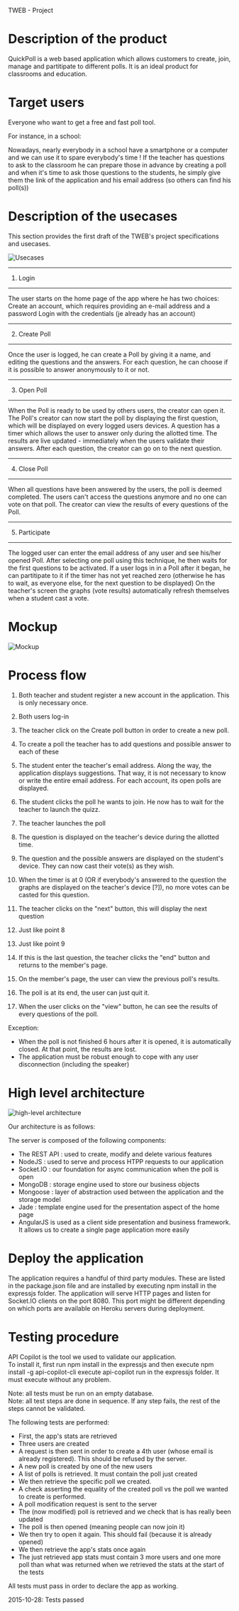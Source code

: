 TWEB - Project

Description of the product
========================================
QuickPoll is a web based application which allows customers to create, join, manage and partitipate to different polls. It is an ideal product for classrooms and education.

Target users
========================================
Everyone who want to get a free and fast poll tool.

For instance, in a school:

Nowadays, nearly everybody in a school have a smartphone or a computer and we can use it to spare everybody's time ! If the teacher has questions to ask to the classroom he can prepare those in advance by creating a poll and when it's time to ask those questions to the students, he simply  give them the link of the application and his email address (so others can find his poll(s))


Description of the usecases
========================================
This section provides the first draft of the TWEB's project specifications and usecases.

![Usecases](./pictures/General_Usecases_V0.bmp)

----------------------------------------
1) Login
----------------------------------------
The user starts on the home page of the app where he has two choices:
	Create an account, which requires providing an e-mail address and a password
	Login with the credentials (je already has an account)

----------------------------------------
2) Create Poll
----------------------------------------
Once the user is logged, he can create a Poll by giving it a name, and editing the
questions and the answers.
For each question, he can choose if it is possible to answer anonymously to it or not.

----------------------------------------
3) Open Poll
----------------------------------------
When the Poll is ready to be used by others users, the creator can open it. The Poll's
creator can now start the poll by displaying the first question, which will be displayed on every logged users devices.
A question has a timer which allows the user to answer only during the allotted time.
The results are live updated - immediately when the users validate their answers.
After each question, the creator can go on to the next question.

----------------------------------------
4) Close Poll
----------------------------------------
When all questions have been answered by the users, the poll is deemed completed.
The users can't access the questions anymore and no one can vote on that poll.
The creator can view the results of every questions of the Poll.

----------------------------------------
5) Participate
----------------------------------------
The logged user can enter the email address of any user and see his/her opened Poll.
After selecting one poll using this technique, he then waits for the first questions to be activated.
If a user logs in in a Poll after it began, he can partitipate to it if the timer has not yet reached zero (otherwise he has to wait, as everyone else, for the next question to be displayed)
On the teacher's screen the graphs (vote results) automatically refresh themselves when a student cast a vote.

Mockup
=========================================

![Mockup](./pictures/mockups_visio_v0.png)

Process flow
=========================================

1. Both teacher and student register a new account in the application. This is only necessary once.

2. Both users log-in

3. The teacher click on the Create poll button in order to create a new poll.

4. To create a poll the teacher has to add questions and possible answer to each of these

5. The student enter the teacher's email address. Along the way, the application displays suggestions. That way, it is not necessary to know or write the entire email address. For each account, its open polls are displayed.

6. The student clicks the poll he wants to join. He now has to wait for the teacher to launch the quizz.

7. The teacher launches the poll

8. The question is displayed on the teacher's device during the allotted time.

9. The question and the possible answers are displayed on the student's device. They can now cast their vote(s) as they wish.

10. When the timer is at 0 (OR if everybody's answered to the question the graphs are displayed on the teacher's device [?]), no more votes can be casted for this question.

11. The teacher clicks on the "next" button, this will display the next question

12. Just like point 8

13. Just like point 9

14. If this is the last question, the teacher clicks the "end" button and returns to the member's
page.

15. On the member's page, the user can view the previous poll's results.

16. The poll is at its end, the user can just quit it.

17. When the user clicks on the "view" button, he can see the results of every questions of the poll.

Exception:

* When the poll is not finished 6 hours after it is opened, it is automatically closed. At that point, the results are lost.
* The application must be robust enough to cope with any user disconnection (including the speaker)

High level architecture
=======================================

![high-level architecture](./pictures/architecture_bloc_v0.png)

Our architecture is as follows:

The server is composed of the following components:

* The REST API : used to create, modify and delete various features
* NodeJS : used to serve and process HTPP requests to our application
* Socket.IO : our foundation for async communication when the poll is open
* MongoDB : storage engine used to store our business objects
* Mongoose : layer of abstraction used between the application and the storage model
* Jade : template engine used for the presentation aspect of the home page
* AngularJS is used as a client side presentation and business framework. It allows us to create a single page application more easily

Deploy the application
=======================================

The application requires a handful of third party modules. These are listed in the package.json file and are installed by executing npm install in the expressjs folder.
The application will serve HTTP pages and listen for Socket.IO clients on the port 8080. This port might be different depending on which ports are available on Heroku servers during deployment.

Testing procedure
=======================================

API Copilot is the tool we used to validate our application.<br />
To install it, first run npm install in the expressjs and then execute npm install -g api-copilot-cli
execute api-copilot run in the expressjs folder. It must execute without any problem.<br />

Note: all tests must be run on an empty database.<br />
Note: all test steps are done in sequence. If any step fails, the rest of the steps cannot be validated.

The following tests are performed:
* First, the app's stats are retrieved
* Three users are created
* A request is then sent in order to create a 4th user (whose email is already registered). This should be refused by the server.
* A new poll is created by one of the new users
* A list of polls is retrieved. It must contain the poll just created
* We then retrieve the specific poll we created.
* A check asserting the equality of the created poll vs the poll we wanted to create is performed.
* A poll modification request is sent to the server
* The (now modified) poll is retrieved and we check that is has really been updated
* The poll is then opened (meaning people can now join it)
* We then try to open it again. This should fail (because it is already opened)
* We then retrieve the app's stats once again
* The just retrieved app stats must contain 3 more users and one more poll than what was returned when we retrieved the stats at the start of the tests

All tests must pass in order to declare the app as working.

2015-10-28: Tests passed